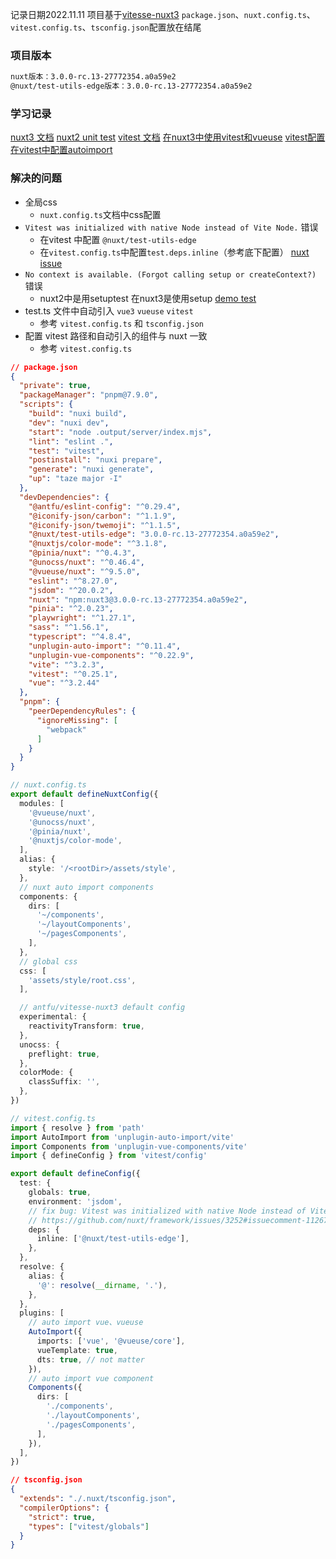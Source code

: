 记录日期2022.11.11
项目基于[vitesse-nuxt3](https://github.com/antfu/vitesse-nuxt3)
`package.json`、`nuxt.config.ts`、`vitest.config.ts`、`tsconfig.json`配置放在结尾

### 项目版本
```txt
nuxt版本：3.0.0-rc.13-27772354.a0a59e2
@nuxt/test-utils-edge版本：3.0.0-rc.13-27772354.a0a59e2
```

### 学习记录
[nuxt3 文档](https://v3.nuxtjs.org/)
[nuxt2 unit test](https://test-utils.nuxtjs.org/)
[vitest 文档](https://cn.vitest.dev/)
[在nuxt3中使用vitest和vueuse](https://github.com/vitest-dev/vitest/discussions/1737)
[vitest配置](https://github.com/Qiskit/saiba/blob/main/vitest.config.ts)
[在vitest中配置autoimport](https://github.com/remiconnesson/vitest-nuxt)

### 解决的问题
- 全局css 
  - `nuxt.config.ts`文档中css配置
- `Vitest was initialized with native Node instead of Vite Node.` 错误
  - 在vitest 中配置 `@nuxt/test-utils-edge`
  - 在`vitest.config.ts`中配置`test.deps.inline`（参考底下配置） [nuxt issue](https://github.com/nuxt/framework/issues/3252#issuecomment-1126771193)
- `No context is available. (Forgot calling setup or createContext?)` 错误
  - nuxt2中是用setuptest 在nuxt3是使用setup [demo test](https://github.com/hdw0504/my-nuxt3/blob/main/tests/browser.test.ts)
- test.ts 文件中自动引入 `vue3` `vueuse` `vitest`
  - 参考 `vitest.config.ts` 和 `tsconfig.json`
- 配置 vitest 路径和自动引入的组件与 nuxt 一致
  - 参考 `vitest.config.ts`



``` json
// package.json
{
  "private": true,
  "packageManager": "pnpm@7.9.0",
  "scripts": {
    "build": "nuxi build",
    "dev": "nuxi dev",
    "start": "node .output/server/index.mjs",
    "lint": "eslint .",
    "test": "vitest",
    "postinstall": "nuxi prepare",
    "generate": "nuxi generate",
    "up": "taze major -I"
  },
  "devDependencies": {
    "@antfu/eslint-config": "^0.29.4",
    "@iconify-json/carbon": "^1.1.9",
    "@iconify-json/twemoji": "^1.1.5",
    "@nuxt/test-utils-edge": "3.0.0-rc.13-27772354.a0a59e2",
    "@nuxtjs/color-mode": "^3.1.8",
    "@pinia/nuxt": "^0.4.3",
    "@unocss/nuxt": "^0.46.4",
    "@vueuse/nuxt": "^9.5.0",
    "eslint": "^8.27.0",
    "jsdom": "^20.0.2",
    "nuxt": "npm:nuxt3@3.0.0-rc.13-27772354.a0a59e2",
    "pinia": "^2.0.23",
    "playwright": "^1.27.1",
    "sass": "^1.56.1",
    "typescript": "^4.8.4",
    "unplugin-auto-import": "^0.11.4",
    "unplugin-vue-components": "^0.22.9",
    "vite": "^3.2.3",
    "vitest": "^0.25.1",
    "vue": "^3.2.44"
  },
  "pnpm": {
    "peerDependencyRules": {
      "ignoreMissing": [
        "webpack"
      ]
    }
  }
}
```

```ts
// nuxt.config.ts
export default defineNuxtConfig({
  modules: [
    '@vueuse/nuxt',
    '@unocss/nuxt',
    '@pinia/nuxt',
    '@nuxtjs/color-mode',
  ],
  alias: {
    style: '/<rootDir>/assets/style',
  },
  // nuxt auto import components
  components: {
    dirs: [
      '~/components',
      '~/layoutComponents',
      '~/pagesComponents',
    ],
  },
  // global css
  css: [
    'assets/style/root.css',
  ],

  // antfu/vitesse-nuxt3 default config
  experimental: {
    reactivityTransform: true,
  },
  unocss: {
    preflight: true,
  },
  colorMode: {
    classSuffix: '',
  },
})
```
```ts
// vitest.config.ts
import { resolve } from 'path'
import AutoImport from 'unplugin-auto-import/vite'
import Components from 'unplugin-vue-components/vite'
import { defineConfig } from 'vitest/config'

export default defineConfig({
  test: {
    globals: true,
    environment: 'jsdom',
    // fix bug: Vitest was initialized with native Node instead of Vite Node
    // https://github.com/nuxt/framework/issues/3252#issuecomment-1126771193
    deps: {
      inline: ['@nuxt/test-utils-edge'],
    },
  },
  resolve: {
    alias: {
      '@': resolve(__dirname, '.'),
    },
  },
  plugins: [
    // auto import vue、vueuse
    AutoImport({
      imports: ['vue', '@vueuse/core'],
      vueTemplate: true,
      dts: true, // not matter
    }),
    // auto import vue component
    Components({
      dirs: [
        './components',
        './layoutComponents',
        './pagesComponents',
      ],
    }),
  ],
})
```

```json
// tsconfig.json
{
  "extends": "./.nuxt/tsconfig.json",
  "compilerOptions": {
    "strict": true,
    "types": ["vitest/globals"]
  }
}

```
